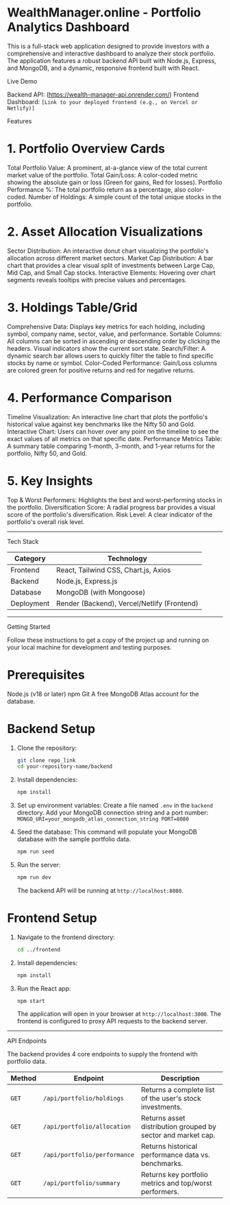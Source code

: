 # WealthManager.online - Portfolio Analytics Dashboard

This is a full-stack web application designed to provide investors with a comprehensive and interactive dashboard to analyze their stock portfolio. The application features a robust backend API built with Node.js, Express, and MongoDB, and a dynamic, responsive frontend built with React.


 Live Demo

 Backend API: (https://wealth-manager-api.onrender.com/)
 Frontend Dashboard: `[Link to your deployed frontend (e.g., on Vercel or Netlify)]`


 Features

# 1. Portfolio Overview Cards
 Total Portfolio Value: A prominent, at-a-glance view of the total current market value of the portfolio.
 Total Gain/Loss: A color-coded metric showing the absolute gain or loss (Green for gains, Red for losses).
 Portfolio Performance %: The total portfolio return as a percentage, also color-coded.
 Number of Holdings: A simple count of the total unique stocks in the portfolio.

# 2. Asset Allocation Visualizations
 Sector Distribution: An interactive donut chart visualizing the portfolio's allocation across different market sectors.
 Market Cap Distribution: A bar chart that provides a clear visual split of investments between Large Cap, Mid Cap, and Small Cap stocks.
 Interactive Elements: Hovering over chart segments reveals tooltips with precise values and percentages.

# 3. Holdings Table/Grid
 Comprehensive Data: Displays key metrics for each holding, including symbol, company name, sector, value, and performance.
 Sortable Columns: All columns can be sorted in ascending or descending order by clicking the headers. Visual indicators show the current sort state.
 Search/Filter: A dynamic search bar allows users to quickly filter the table to find specific stocks by name or symbol.
 Color-Coded Performance: Gain/Loss columns are colored green for positive returns and red for negative returns.

# 4. Performance Comparison
 Timeline Visualization: An interactive line chart that plots the portfolio's historical value against key benchmarks like the Nifty 50 and Gold.
 Interactive Chart: Users can hover over any point on the timeline to see the exact values of all metrics on that specific date.
 Performance Metrics Table: A summary table comparing 1-month, 3-month, and 1-year returns for the portfolio, Nifty 50, and Gold.

# 5. Key Insights
 Top & Worst Performers: Highlights the best and worst-performing stocks in the portfolio.
 Diversification Score: A radial progress bar provides a visual score of the portfolio's diversification.
 Risk Level: A clear indicator of the portfolio's overall risk level.

---

 Tech Stack

| Category      | Technology                               |
|---------------|------------------------------------------|
| Frontend | React, Tailwind CSS, Chart.js, Axios     |
| Backend | Node.js, Express.js                      |
| Database | MongoDB (with Mongoose)                  |
| Deployment| Render (Backend), Vercel/Netlify (Frontend) |

---

 Getting Started

Follow these instructions to get a copy of the project up and running on your local machine for development and testing purposes.

# Prerequisites

 Node.js (v18 or later)
 npm
 Git
 A free MongoDB Atlas account for the database.

# Backend Setup

1.  Clone the repository:
    ```bash
    git clone repo_link
    cd your-repository-name/backend
    ```

2.  Install dependencies:
    ```bash
    npm install
    ```

3.  Set up environment variables:
     Create a file named `.env` in the `backend` directory.
     Add your MongoDB connection string and a port number:
        ```
        MONGO_URI=your_mongodb_atlas_connection_string
        PORT=8080
        ```

4.  Seed the database:
     This command will populate your MongoDB database with the sample portfolio data.
    ```bash
    npm run seed
    ```

5.  Run the server:
    ```bash
    npm run dev
    ```
    The backend API will be running at `http://localhost:8080`.

# Frontend Setup

1.  Navigate to the frontend directory:
    ```bash
    cd ../frontend
    ```

2.  Install dependencies:
    ```bash
    npm install
    ```

3.  Run the React app:
    ```bash
    npm start
    ```
    The application will open in your browser at `http://localhost:3000`. The frontend is configured to proxy API requests to the backend server.

---

 API Endpoints

The backend provides 4 core endpoints to supply the frontend with portfolio data.

| Method | Endpoint                    | Description                                         |
|--------|-----------------------------|-----------------------------------------------------|
| `GET`  | `/api/portfolio/holdings`   | Returns a complete list of the user's stock investments. |
| `GET`  | `/api/portfolio/allocation` | Returns asset distribution grouped by sector and market cap. |
| `GET`  | `/api/portfolio/performance`| Returns historical performance data vs. benchmarks.    |
| `GET`  | `/api/portfolio/summary`    | Returns key portfolio metrics and top/worst performers. |


